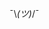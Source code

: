 ¯\\_(ツ)_/¯

<!---![pablohen's GitHub stats](https://github-readme-stats.vercel.app/api?username=pablohen&show_icons=true&theme=github_dark)

<!---
¯\\_(ツ)_/¯



- 👋 Hi, I’m @pablohen
- 👀 I’m interested in Javascript, React, Node.js, PHP and Python
- 🌱 I’m currently relearning modern PHP
- 💞️ I’m looking to collaborate on full stack development


- 📫 How to reach me ...
pablohen/pablohen is a ✨ special ✨ repository because its `README.md` (this file) appears on your GitHub profile.
You can click the Preview link to take a look at your changes.
--->
